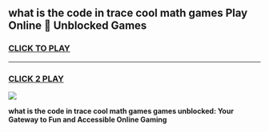 
## what is the code in trace cool math games Play Online 👋 Unblocked Games
<h3>
<a href="https://news.freeplayer.one?title=what_is_the_code_in_trace_cool_math_games&ref=17CMG">CLICK TO PLAY</a></h3>
<hr>

<h3>
<a href="https://news.freeplayer.one?title=what_is_the_code_in_trace_cool_math_games&ref=17CMG">CLICK 2 PLAY</a>
  
</h3>

<a href="https://news.freeplayer.one?title=what_is_the_code_in_trace_cool_math_games&ref=17CMG/"><img src="https://clearcache.store/games.png"></a>


**what is the code in trace cool math games games unblocked: Your Gateway to Fun and Accessible Online Gaming**
